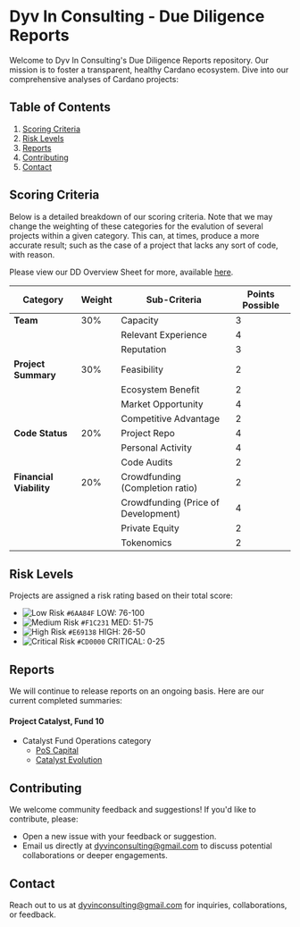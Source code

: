 # Dyv In Consulting - Due Diligence Reports

Welcome to Dyv In Consulting's Due Diligence Reports repository. Our mission is to foster a transparent, healthy Cardano ecosystem. 
Dive into our comprehensive analyses of Cardano projects:

## Table of Contents
1. [Scoring Criteria](#scoring-criteria)
2. [Risk Levels](#risk-levels)
3. [Reports](#reports)
4. [Contributing](#contributing)
5. [Contact](#contact)

## Scoring Criteria
<!-- ![Scoring Overview](link_to_your_screenshot) -->

Below is a detailed breakdown of our scoring criteria. Note that we may change the weighting of these categories for the evalution of several projects within a given category. This can, at times, produce a more accurate result; such as the case of a project that lacks any sort of code, with reason. 
 
Please view our DD Overview Sheet for more, available [here](https://docs.google.com/spreadsheets/d/1bRnF-qOaQLJqkO7p-c3ypTTW7-qxpJ5c5JbwWrGxAQE).

| Category          | Weight | Sub-Criteria                    | Points Possible |
|-------------------|--------|---------------------------------|-----------------|
| **Team**          | 30%    | Capacity                        |   3             |
|                   |        | Relevant Experience             |   4             |
|                   |        | Reputation                      |   3             |
| **Project Summary**| 30%   | Feasibility                     |   2             |
|                   |        | Ecosystem Benefit               |   2             |
|                   |        | Market Opportunity              |   4             |
|                   |        | Competitive Advantage           |   2             |
| **Code Status**   | 20%    | Project Repo                    |   4             |
|                   |        | Personal Activity               |   4             |
|                   |        | Code Audits                     |   2             |
| **Financial Viability**| 20%| Crowdfunding (Completion ratio)|   2             |
|                   |        | Crowdfunding (Price of Development)|   4          |
|                   |        | Private Equity                  |   2             |
|                   |        | Tokenomics                      |   2             |

## Risk Levels

Projects are assigned a risk rating based on their total score:

- ![Low Risk](https://placehold.it/15/6AA84F/000000?text=+) `#6AA84F` LOW: 76-100
- ![Medium Risk](https://placehold.it/15/F1C231/000000?text=+) `#F1C231` MED: 51-75
- ![High Risk](https://placehold.it/15/E69138/000000?text=+) `#E69138` HIGH: 26-50
- ![Critical Risk](https://placehold.it/15/CD0000/000000?text=+) `#CD0000` CRITICAL: 0-25

## Reports

We will continue to release reports on an ongoing basis. Here are our current completed summaries:

#### Project Catalyst, Fund 10
- Catalyst Fund Operations category
   - [PoS Capital](https://github.com/dyv-in/due-diligence/blob/main/projectCatalyst/fund10/catalystFundOperations/posCapital.pdf)
   - [Catalyst Evolution](https://github.com/dyv-in/due-diligence/blob/main/projectCatalyst/fund10/catalystFundOperations/catalystEvolution.pdf)

## Contributing

We welcome community feedback and suggestions! If you'd like to contribute, please:

- Open a new issue with your feedback or suggestion.
- Email us directly at [dyvinconsulting@gmail.com](mailto:dyvinconsulting@gmail.com) to discuss potential collaborations or deeper engagements.

<!-- For more detailed guidelines, see our [contribution guidelines](link_to_contributing.md). -->
## Contact

Reach out to us at [dyvinconsulting@gmail.com](mailto:dyvinconsulting@gmail.com) for inquiries, collaborations, or feedback.